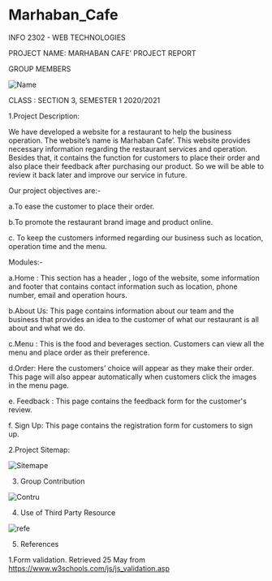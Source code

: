 # Marhaban_Cafe                                                   

INFO 2302 - WEB TECHNOLOGIES
  
PROJECT NAME: MARHABAN CAFE’
PROJECT REPORT

 GROUP MEMBERS


 ![Name](https://user-images.githubusercontent.com/85575774/121361895-410bb480-c968-11eb-916d-c1882b7b64c1.png)

 

CLASS : SECTION 3, SEMESTER 1 2020/2021

  
1.Project Description:

We have developed a website for a restaurant to help the business  operation. The website’s name is Marhaban Cafe’. This website provides necessary information regarding the restaurant services and operation. Besides that, it contains the function for customers to place their order and also place their feedback after purchasing our product. So we will be able to review it back later and improve our service in future.

Our project objectives are:-

a.To ease the customer to place their order.

b.To promote the restaurant brand image and product online.

c. To keep the customers informed regarding our business such as location, operation time and the menu.




Modules:-

a.Home : This section has a header , logo of the website, some information and footer that contains contact information such as location, phone number, email and operation hours.

b.About Us: This page contains information about our team and the business that provides an idea to the customer of what our restaurant is all about and what we do.

c.Menu : This is the food and beverages section. Customers can view all the menu and place order as their preference.

d.Order: Here the customers’ choice will appear as they make their order. This page will also appear automatically  when customers click the images in the menu page. 

e.  Feedback : This page contains the feedback form for the customer's review.

f.  Sign Up: This page contains the registration form for customers to sign up.


2.Project Sitemap:

![Sitemape](https://user-images.githubusercontent.com/85575774/121363930-ee32fc80-c969-11eb-8b49-b334126b67d1.png)


3. Group Contribution

![Contru](https://user-images.githubusercontent.com/85575774/121364158-1c184100-c96a-11eb-9677-e727a580027e.png)




4. Use of Third Party Resource

![refe](https://user-images.githubusercontent.com/85575774/121364659-90eb7b00-c96a-11eb-8df5-16e8e7c324a5.png)



5. References

1.Form validation. Retrieved 25 May from https://www.w3schools.com/js/js_validation.asp 
